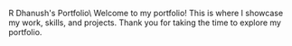 R Dhanush's Portfolio\\
Welcome to my portfolio! This is where I showcase my work, skills, and projects. Thank you for taking the time to explore my portfolio.


